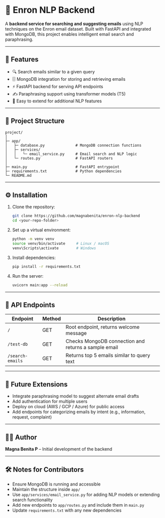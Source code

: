 # 📧 Enron NLP Backend

A **backend service for searching and suggesting emails** using NLP techniques on the Enron email dataset. Built with FastAPI and integrated with MongoDB, this project enables intelligent email search and paraphrasing.

---

## 🚀 Features

- 🔍 Search emails similar to a given query  
- 🗄️ MongoDB integration for storing and retrieving emails  
- ⚡ FastAPI backend for serving API endpoints  
- ✍️ Paraphrasing support using transformer models (T5)  
- 🧩 Easy to extend for additional NLP features  

---

## 📁 Project Structure

```
project/
│
├─ app/
│   ├─ database.py              # MongoDB connection functions
│   ├─ services/
│   │   └─ email_service.py     # Email search and NLP logic
│   └─ routes.py                # FastAPI routers
│
├─ main.py                      # FastAPI entrypoint
├─ requirements.txt             # Python dependencies
└─ README.md
```

---

## ⚙️ Installation

1. Clone the repository:
   ```bash
   git clone https://github.com/magnabenita/enron-nlp-backend
   cd <your-repo-folder>
   ```

2. Set up a virtual environment:
   ```bash
   python -m venv venv
   source venv/bin/activate     # Linux / macOS
   venv\Scripts\activate        # Windows
   ```

3. Install dependencies:
   ```bash
   pip install -r requirements.txt
   ```

4. Run the server:
   ```bash
   uvicorn main:app --reload
   ```

---

## 📡 API Endpoints

| Endpoint         | Method | Description                                      |
|------------------|--------|--------------------------------------------------|
| `/`              | GET    | Root endpoint, returns welcome message           |
| `/test-db`       | GET    | Checks MongoDB connection and returns a sample email |
| `/search-emails` | GET    | Returns top 5 emails similar to query text       |

---

## 🔮 Future Extensions

- Integrate paraphrasing model to suggest alternate email drafts  
- Add authentication for multiple users  
- Deploy on cloud (AWS / GCP / Azure) for public access  
- Add endpoints for categorizing emails by intent (e.g., information, request, complaint)  

---

## 👩‍💻 Author

**Magna Benita P** – Initial development of the backend

---

## 🛠️ Notes for Contributors

- Ensure MongoDB is running and accessible  
- Maintain the structure inside `app/`  
- Use `app/services/email_service.py` for adding NLP models or extending search functionality  
- Add new endpoints to `app/routes.py` and include them in `main.py`  
- Update `requirements.txt` with any new dependencies  

